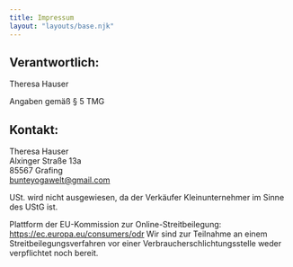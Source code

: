 ```yaml
---
title: Impressum
layout: "layouts/base.njk"
---
```


## Verantwortlich:

Theresa Hauser

Angaben gemäß § 5 TMG

## Kontakt:

Theresa Hauser\
Alxinger Straße 13a\
85567 Grafing\
bunteyogawelt@gmail.com

USt. wird nicht ausgewiesen, da der Verkäufer Kleinunternehmer im Sinne des UStG ist.

Plattform der EU-Kommission zur Online-Streitbeilegung: https://ec.europa.eu/consumers/odr
Wir sind zur Teilnahme an einem Streitbeilegungsverfahren vor einer Verbraucherschlichtungsstelle weder verpflichtet noch bereit.
